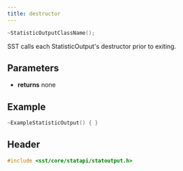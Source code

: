 ```yaml
---
title: destructor
---
```


```cpp
~StatisticOutputClassName();
```

SST calls each StatisticOutput's destructor prior to exiting.

## Parameters
* **returns** none

## Example
```cpp
~ExampleStatisticOutput() { }
```

## Header
```cpp
#include <sst/core/statapi/statoutput.h>
```
